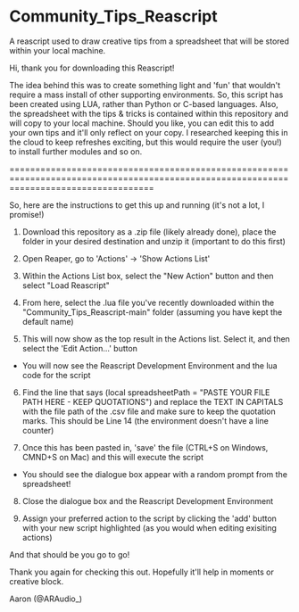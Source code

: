 # Community_Tips_Reascript
A reascript used to draw creative tips from a spreadsheet that will be stored within your local machine.


Hi, thank you for downloading this Reascript! 

The idea behind this was to create something light and 'fun' that wouldn't require a mass install of other supporting environments. So, this script has been created using LUA, rather than Python or C-based languages. Also, the spreadsheet with the tips & tricks is contained within this repository and will copy to your local machine. Should you like, you can edit this to add your own tips and it'll only reflect on your copy. I researched keeping this in the cloud to keep refreshes exciting, but this would require the user (you!) to install further modules and so on.


========================================================================================================================================

So, here are the instructions to get this up and running (it's not a lot, I promise!)



1. Download this repository as a .zip file (likely already done), place the folder in your desired destination and unzip it (important to do this first)

2. Open Reaper, go to 'Actions' -> 'Show Actions List'

3. Within the Actions List box, select the "New Action" button and then select "Load Reascript" 

4. From here, select the .lua file you've recently downloaded within the "Community_Tips_Reascript-main" folder (assuming you have kept the default name)

5. This will now show as the top result in the Actions list. Select it, and then select the 'Edit Action...' button
  - You will now see the Reascript Development Environment and the lua code for the script

6. Find the line that says (local spreadsheetPath = "PASTE YOUR FILE PATH HERE - KEEP QUOTATIONS") and replace the TEXT IN CAPITALS with the file path of the .csv file and make sure to keep the quotation marks. This should be Line 14 (the environment doesn't have a line counter)

7. Once this has been pasted in, 'save' the file (CTRL+S on Windows, CMND+S on Mac) and this will execute the script
  - You should see the dialogue box appear with a random prompt from the spreadsheet!

8. Close the dialogue box and the Reascript Development Environment

9. Assign your preferred action to the script by clicking the 'add' button with your new script highlighted (as you would when editing exisiting actions)


And that should be you go to go!


Thank you again for checking this out. Hopefully it'll help in moments or creative block.

Aaron (@ARAudio_)
